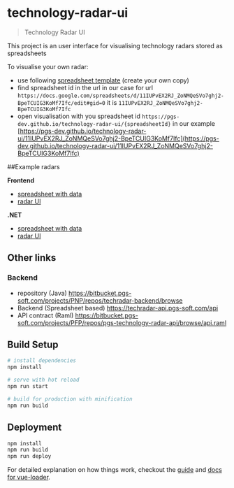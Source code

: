 # technology-radar-ui

> Technology Radar UI

This project is an user interface for visualising technology radars stored as spreadsheets

To visualise your own radar:
- use following [spreadsheet template](https://docs.google.com/spreadsheets/d/11IUPvEX2RJ_ZoNMQeSVo7ghj2-BpeTCUIG3KoMf7Ifc/edit#gid=0) (create your own copy)
- find spreadsheet id in the url
in our case for url `https://docs.google.com/spreadsheets/d/11IUPvEX2RJ_ZoNMQeSVo7ghj2-BpeTCUIG3KoMf7Ifc/edit#gid=0`
it is `11IUPvEX2RJ_ZoNMQeSVo7ghj2-BpeTCUIG3KoMf7Ifc`
- open visualisation with you spreadsheet id
  `https://pgs-dev.github.io/technology-radar-ui/{spreadsheetId}`
  in our example [https://pgs-dev.github.io/technology-radar-ui/11IUPvEX2RJ_ZoNMQeSVo7ghj2-BpeTCUIG3KoMf7Ifc](https://pgs-dev.github.io/technology-radar-ui/11IUPvEX2RJ_ZoNMQeSVo7ghj2-BpeTCUIG3KoMf7Ifc)

##Example radars

**Frontend**
- [spreadsheet with data](https://docs.google.com/spreadsheets/d/11IUPvEX2RJ_ZoNMQeSVo7ghj2-BpeTCUIG3KoMf7Ifc/edit#gid=0)
- [radar UI](https://pgs-dev.github.io/technology-radar-ui/11IUPvEX2RJ_ZoNMQeSVo7ghj2-BpeTCUIG3KoMf7Ifc)

**.NET**
- [spreadsheet with data](https://docs.google.com/spreadsheets/d/19eUTAQ-jJN9Wec8J0MqvBX2jPX9tG1Ncs-9i7DqP-AQ/edit#gid=0)
- [radar UI](https://pgs-dev.github.io/technology-radar-ui/19eUTAQ-jJN9Wec8J0MqvBX2jPX9tG1Ncs-9i7DqP-AQ)


## Other links

### Backend
- repository (Java)
https://bitbucket.pgs-soft.com/projects/PNP/repos/techradar-backend/browse
- Backend (Spreadsheet based)
https://techradar-api.pgs-soft.com/api
- API contract (Raml)
https://bitbucket.pgs-soft.com/projects/PFP/repos/pgs-technology-radar-api/browse/api.raml

## Build Setup

``` bash
# install dependencies
npm install

# serve with hot reload
npm run start

# build for production with minification
npm run build

```

## Deployment

``` bash
npm install
npm run build
npm run deploy
```

For detailed explanation on how things work, checkout the [guide](http://vuejs-templates.github.io/webpack/) and [docs for vue-loader](http://vuejs.github.io/vue-loader).

